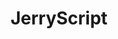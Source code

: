 ---
image:
  featured: 'true'
  path: /assets/images/projects/js.png
permalink: /engineering/projects/jerryscript/
project_link_name: jerryscript
project_maintainers: ''
project_stats: 'false'
project_url: http://jerryscript.net/
title: JerryScript
---